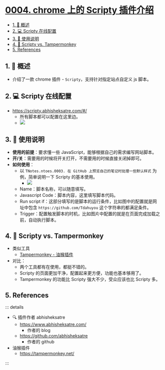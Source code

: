 # [0004. chrome 上的 Scripty 插件介绍](https://github.com/Tdahuyou/TNotes.chrome/tree/main/notes/0004.%20chrome%20%E4%B8%8A%E7%9A%84%20Scripty%20%E6%8F%92%E4%BB%B6%E4%BB%8B%E7%BB%8D)

<!-- region:toc -->

- [1. 📝 概述](#1--概述)
- [2. 💻 Scripty 在线配置](#2--scripty-在线配置)
- [3. 📒 使用说明](#3--使用说明)
- [4. 📒 Scripty vs. Tampermonkey](#4--scripty-vs-tampermonkey)
- [5. References](#5-references)

<!-- endregion:toc -->

## 1. 📝 概述

- 介绍了一款 chrome 插件 - `Scripty`，支持针对指定站点自定义 js 脚本。

## 2. 💻 Scripty 在线配置

- https://scripty.abhisheksatre.com/#/
  - 所有脚本都可以配置在这里边。
  - ![](https://cdn.jsdelivr.net/gh/Tdahuyou/imgs@main/2024-11-29-23-31-01.png)

## 3. 📒 使用说明

- **使用的前提**：要求懂一些 JavaScript，能够根据自己的需求编写网站脚本。
- **开/关**：需要用的时候将开关打开，不需要用的时候直接关闭掉即可。
- **如何使用**：
  - 以 `TNotes.ntoes.0003. 在 GitHub 上预览自己的笔记时处理一些默认样式` 为例，简单说明一下 Scripty 的基本使用。
    - ![](https://cdn.jsdelivr.net/gh/Tdahuyou/imgs@main/2024-11-29-23-07-30.png)
  - Name：脚本名称，可以随意填写。
  - Javascript Code：脚本内容，这里填写脚本代码。
  - Run script if：这部分填写的是脚本的运行条件，比如图中的配置就是网址中包含 `https://github.com/Tdahuyou` 这个字符串的都满足条件。
  - Trigger：配置触发脚本的时机，比如图片中配置的就是在页面完成加载之前，自动执行脚本。

## 4. 📒 Scripty vs. Tampermonkey

- 类似工具
  - [Tampermonkey - 油猴插件](https://tampermonkey.net/)
- 对比：
  - 两个工具都有在使用，都挺不错的。
  - Scripty 的页面更加干净，配置起来更方便，功能也基本够用了。
  - Tampermonkey 的功能比 Scripty 强大不少，受众应该也比 Scripty 多。

## 5. References

::: details

- 🔍 插件作者 abhisheksatre
  - https://www.abhisheksatre.com/
    - 作者的 blog
  - https://github.com/abhisheksatre
    - 作者的 github
- 油猴插件
  - https://tampermonkey.net/

:::
